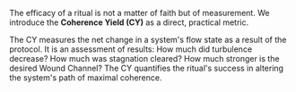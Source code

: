 The efficacy of a ritual is not a matter of faith but of measurement. We introduce the **Coherence Yield (CY)** as a direct, practical metric.

The CY measures the net change in a system's flow state as a result of the protocol. It is an assessment of results: How much did turbulence decrease? How much was stagnation cleared? How much stronger is the desired Wound Channel? The CY quantifies the ritual's success in altering the system's path of maximal coherence.